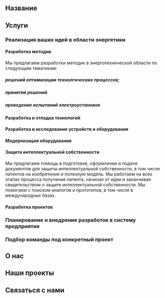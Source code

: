 ## Название

## Услуги

### Реализация ваших идей в области энергетики

#### Разработка методик
Мы предлагаем разработки методик в энерготехнической области по следующим тематикам:
##### решений оптимизации технолгических процессов; 
##### принятия решений 
##### проведение испытаний электроустановок
#### Разработка и отладка технологий

#### Разработка и исследование устройств и оборудования

#### Модернизация оборудования

#### Защита интеллектуальной собственности

Мы предлагаем помощь в подготовке, оформлении и подаче документов для защиты интеллектуальной собственности, в том числе патентов на изобретение и полезную модель.  Мы работаем на всех этапах процесса получения патента, начиная от идеи и заканчивая свидетельством о защите интеллектуальной собственности.  Мы помогаем с поиском аналогов и прототипов, в том числе в международных базах.

#### Разработка проектов

### Планирование и внедрение разработок в систему предприятия

### Подбор команды под конкретный проект

## О нас

## Наши проекты

## Связаться с нами
